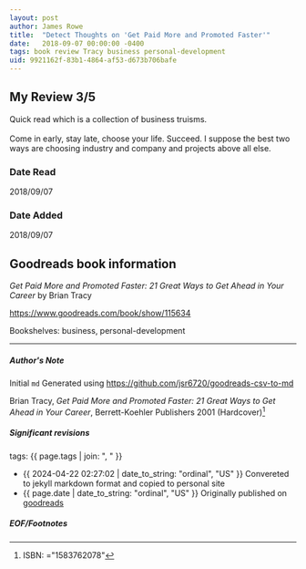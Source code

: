 ```yaml
---
layout: post
author: James Rowe
title:  "Detect Thoughts on 'Get Paid More and Promoted Faster'"
date:   2018-09-07 00:00:00 -0400
tags: book review Tracy business personal-development
uid: 9921162f-83b1-4864-af53-d673b706bafe
---
```


<!-- highly dependent on how you personally use jekyll templates, and how you want this to show up -->
<!-- escape any jekyll keys with double brackets -->

## My Review 3/5

Quick read which is a collection of business truisms.<br/><br/>Come in early, stay late, choose your life. Succeed. I suppose the best two ways are choosing industry and company and projects above all else. 

### Date Read
2018/09/07

### Date Added
2018/09/07

## Goodreads book information

*Get Paid More and Promoted Faster: 21 Great Ways to Get Ahead in Your Career* by Brian Tracy

https://www.goodreads.com/book/show/115634

Bookshelves: business, personal-development

---

##### Author's Note

Initial `md` Generated using https://github.com/jsr6720/goodreads-csv-to-md

Brian Tracy, *Get Paid More and Promoted Faster: 21 Great Ways to Get Ahead in Your Career*,  Berrett-Koehler Publishers 2001 (Hardcover)[^1]

##### Significant revisions

tags: {{ page.tags | join: ", " }} <!-- todo move this somewhere -->

- {{ 2024-04-22 02:27:02 | date_to_string: "ordinal", "US" }} Convereted to jekyll markdown format and copied to personal site
- {{ page.date | date_to_string: "ordinal", "US" }} Originally published on [goodreads](https://www.goodreads.com)

##### EOF/Footnotes

[^1]: ISBN: ="1583762078"